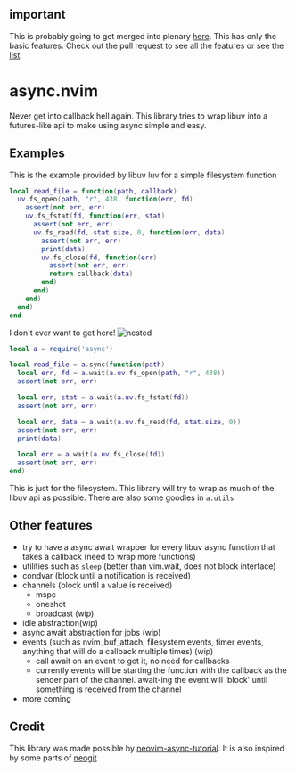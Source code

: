 ## important

This is probably going to get merged into plenary [here](https://github.com/nvim-lua/plenary.nvim/pull/83). This has only the basic features. Check out the pull request to see all the features or see the [list](#Other-features).

# async.nvim

Never get into callback hell again. This library tries to wrap libuv into a futures-like api to make using async simple and easy.

## Examples

This is the example provided by libuv luv for a simple filesystem function
```lua
local read_file = function(path, callback)
  uv.fs_open(path, "r", 438, function(err, fd)
    assert(not err, err)
    uv.fs_fstat(fd, function(err, stat)
      assert(not err, err)
      uv.fs_read(fd, stat.size, 0, function(err, data)
        assert(not err, err)
        print(data)
        uv.fs_close(fd, function(err)
          assert(not err, err)
          return callback(data)
        end)
      end)
    end)
  end)
end
```

I don't ever want to get here!
![nested](https://alistairb.dev/images/hadouken.jpeg)

```lua
local a = require('async')

local read_file = a.sync(function(path)
  local err, fd = a.wait(a.uv.fs_open(path, "r", 438))
  assert(not err, err)

  local err, stat = a.wait(a.uv.fs_fstat(fd))
  assert(not err, err)

  local err, data = a.wait(a.uv.fs_read(fd, stat.size, 0))
  assert(not err, err)
  print(data)

  local err = a.wait(a.uv.fs_close(fd))
  assert(not err, err)
end)
```

This is just for the filesystem. This library will try to wrap as much of the libuv api as possible. There are also some goodies in `a.utils`

## Other features

- try to have a async await wrapper for every libuv async function that takes a callback (need to wrap more functions)
- utilities such as `sleep` (better than vim.wait, does not block interface)
- condvar (block until a notification is received)
- channels (block until a value is received)
    * mspc
    * oneshot
    * broadcast (wip)
- idle abstraction(wip)
- async await abstraction for jobs (wip)
- events (such as nvim_buf_attach, filesystem events, timer events, anything that will do a callback multiple times) (wip)
    * call await on an event to get it, no need for callbacks
    * currently events will be starting the function with the callback as the sender part of the channel. await-ing the event will 'block' until something is received from the channel
- more coming

## Credit

This library was made possible by [neovim-async-tutorial](https://github.com/ms-jpq/neovim-async-tutorial). It is also inspired by some parts of [neogit](https://github.com/TimUntersberger/neogit/pull/42)
